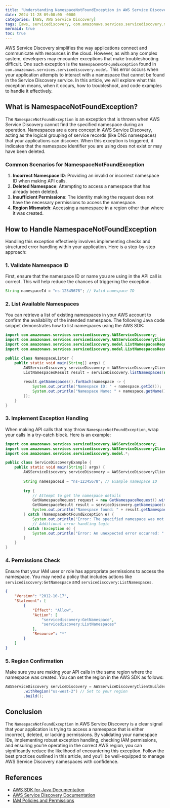 ```yaml
---
title: "Understanding NamespaceNotFoundException in AWS Service Discovery"
date: 2024-11-28 09:00:00 -0000
categories: [AWS, AWS Service Discovery]
tags: [aws, servicediscovery, com.amazonaws.services.servicediscovery.model]
mermaid: true
toc: true
---
```



AWS Service Discovery simplifies the way applications connect and communicate with resources in the cloud. However, as with any complex system, developers may encounter exceptions that make troubleshooting difficult. One such exception is the `NamespaceNotFoundException` found in `com.amazonaws.services.servicediscovery.model`. This error occurs when your application attempts to interact with a namespace that cannot be found in the Service Discovery service. In this article, we will explore what this exception means, when it occurs, how to troubleshoot, and code examples to handle it effectively.

## What is NamespaceNotFoundException?

The `NamespaceNotFoundException` is an exception that is thrown when AWS Service Discovery cannot find the specified namespace during an operation. Namespaces are a core concept in AWS Service Discovery, acting as the logical grouping of service records (like DNS namespaces) that your applications can discover. When this exception is triggered, it indicates that the namespace identifier you are using does not exist or may have been deleted.

### Common Scenarios for NamespaceNotFoundException

1. **Incorrect Namespace ID**: Providing an invalid or incorrect namespace ID when making API calls.
2. **Deleted Namespace**: Attempting to access a namespace that has already been deleted.
3. **Insufficient Permissions**: The identity making the request does not have the necessary permissions to access the namespace.
4. **Region Mismatch**: Accessing a namespace in a region other than where it was created.

## How to Handle NamespaceNotFoundException

Handling this exception effectively involves implementing checks and structured error handling within your application. Here is a step-by-step approach:

### 1. Validate Namespace ID

First, ensure that the namespace ID or name you are using in the API call is correct. This will help reduce the chances of triggering the exception.

```java
String namespaceId = "ns-12345678"; // Valid namespace ID
```

### 2. List Available Namespaces

You can retrieve a list of existing namespaces in your AWS account to confirm the availability of the intended namespace. The following Java code snippet demonstrates how to list namespaces using the AWS SDK:

```java
import com.amazonaws.services.servicediscovery.AWSServiceDiscovery;
import com.amazonaws.services.servicediscovery.AWSServiceDiscoveryClientBuilder;
import com.amazonaws.services.servicediscovery.model.ListNamespacesRequest;
import com.amazonaws.services.servicediscovery.model.ListNamespacesResult;

public class NamespaceLister {
    public static void main(String[] args) {
        AWSServiceDiscovery serviceDiscovery = AWSServiceDiscoveryClientBuilder.defaultClient();
        ListNamespacesResult result = serviceDiscovery.listNamespaces(new ListNamespacesRequest());
        
        result.getNamespaces().forEach(namespace -> {
            System.out.println("Namespace ID: " + namespace.getId());
            System.out.println("Namespace Name: " + namespace.getName());
        });
    }
}
```

### 3. Implement Exception Handling

When making API calls that may throw `NamespaceNotFoundException`, wrap your calls in a try-catch block. Here is an example:

```java
import com.amazonaws.services.servicediscovery.AWSServiceDiscovery;
import com.amazonaws.services.servicediscovery.AWSServiceDiscoveryClientBuilder;
import com.amazonaws.services.servicediscovery.model.*;

public class ServiceDiscoveryExample {
    public static void main(String[] args) {
        AWSServiceDiscovery serviceDiscovery = AWSServiceDiscoveryClientBuilder.defaultClient();
        
        String namespaceId = "ns-12345678"; // Example namespace ID
        
        try {
            // Attempt to get the namespace details
            GetNamespaceRequest request = new GetNamespaceRequest().withId(namespaceId);
            GetNamespaceResult result = serviceDiscovery.getNamespace(request);
            System.out.println("Namespace found: " + result.getNamespace().getName());
        } catch (NamespaceNotFoundException e) {
            System.out.println("Error: The specified namespace was not found.");
            // Additional error handling logic
        } catch (Exception e) {
            System.out.println("Error: An unexpected error occurred: " + e.getMessage());
        }
    }
}
```

### 4. Permissions Check

Ensure that your IAM user or role has appropriate permissions to access the namespace. You may need a policy that includes actions like `servicediscovery:GetNamespace` and `servicediscovery:ListNamespaces`.

```json
{
    "Version": "2012-10-17",
    "Statement": [
        {
            "Effect": "Allow",
            "Action": [
                "servicediscovery:GetNamespace",
                "servicediscovery:ListNamespaces"
            ],
            "Resource": "*"
        }
    ]
}
```

### 5. Region Confirmation

Make sure you are making your API calls in the same region where the namespace was created. You can set the region in the AWS SDK as follows:

```java
AWSServiceDiscovery serviceDiscovery = AWSServiceDiscoveryClientBuilder.standard()
        .withRegion("us-west-2") // Set to your region
        .build();
```

## Conclusion

The `NamespaceNotFoundException` in AWS Service Discovery is a clear signal that your application is trying to access a namespace that is either incorrect, deleted, or lacking permissions. By validating your namespace IDs, implementing robust exception handling, checking IAM permissions, and ensuring you’re operating in the correct AWS region, you can significantly reduce the likelihood of encountering this exception. Follow the best practices outlined in this article, and you’ll be well-equipped to manage AWS Service Discovery namespaces with confidence.

## References

- [AWS SDK for Java Documentation](https://docs.aws.amazon.com/sdk-for-java/latest/developer-guide/home.html)
- [AWS Service Discovery Documentation](https://docs.aws.amazon.com/service-discovery/latest/userguide/what-is-sd.html)
- [IAM Policies and Permissions](https://docs.aws.amazon.com/IAM/latest/UserGuide/access_policies.html)